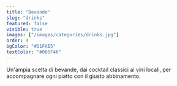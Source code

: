 ```yaml
---
title: "Bevande"
slug: "drinks"
featured: false
visible: true
images: ["/images/categories/drinks.jpg"]
order: 4
bgColor: "#D1FAE5"
textColor: "#065F46"
---
```


Un'ampia scelta di bevande, dai cocktail classici ai vini locali, per accompagnare ogni piatto con il giusto abbinamento.
